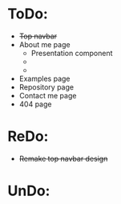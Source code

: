 # ToDo:

- ~~Top navbar~~
- About me page
    - Presentation component
    -
    -
- Examples page
- Repository page
- Contact me page
- 404 page

# ReDo:

- ~~Remake top navbar design~~

# UnDo:
